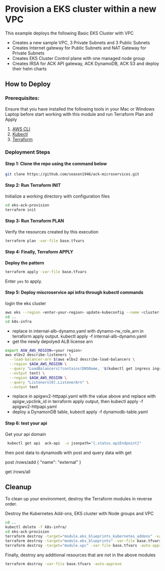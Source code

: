 # Provision a EKS cluster within a new VPC 

This example deploys the following Basic EKS Cluster with VPC

- Creates a new sample VPC, 3 Private Subnets and 3 Public Subnets
- Creates Internet gateway for Public Subnets and NAT Gateway for Private Subnets
- Creates EKS Cluster Control plane with one managed node group
- Creates IRSA for ACK API gateway, ACK DynamoDB, ACK S3 and deploy their helm charts

## How to Deploy

### Prerequisites:

Ensure that you have installed the following tools in your Mac or Windows Laptop before start working with this module and run Terraform Plan and Apply

1. [AWS CLI](https://docs.aws.amazon.com/cli/latest/userguide/install-cliv2.html)
2. [Kubectl](https://Kubernetes.io/docs/tasks/tools/)
3. [Terraform](https://learn.hashicorp.com/tutorials/terraform/install-cli)

### Deployment Steps

#### Step 1: Clone the repo using the command below

```sh
git clone https://github.com/season1946/ack-microservices.git
```

#### Step 2: Run Terraform INIT

Initialize a working directory with configuration files

```sh
cd eks-ack-provision
terraform init
```

#### Step 3: Run Terraform PLAN

Verify the resources created by this execution

```sh
terraform plan -var-file base.tfvars
```

#### Step 4: Finally, Terraform APPLY

**Deploy the pattern**

```sh
terraform apply -var-file base.tfvars
```

Enter `yes` to apply.


#### Step 5: Deploy miscroservice api infra through kubectl commands
login the eks cluster

```sh
aws eks --region <enter-your-region> update-kubeconfig --name <cluster-name>
cd ..
cd k8s-infra
```

- replace <your dynamo db role> in internal-alb-dynamo.yaml with dynamo-rw_role_arn in terraform apply output. kubectl apply -f internal-alb-dynamo.yaml
- get the newly depolyed ALB license arn 
```sh
export AGW_AWS_REGION=<your region>
aws elbv2 describe-listeners \
  --load-balancer-arn $(aws elbv2 describe-load-balancers \
  --region $AGW_AWS_REGION \
  --query "LoadBalancers[?contains(DNSName, '$(kubectl get ingress ingress-api-dynamo -o=jsonpath="{.status.loadBalancer.ingress[].hostname}")')].LoadBalancerArn" \
  --output text) \
  --region $AGW_AWS_REGION \
  --query "Listeners[0].ListenerArn" \
  --output text
```
- replace  <your ALB licenter arn> in apigwv2-httpapi.yaml with the value above and replace <your vpclink id> with apigw_vpclink_id in terraform apply output, then kubectl apply -f apigwv2-httpapi.yaml
- deploy a DynamonDB table, kubectl apply -f dynamodb-table.yaml

#### Step 6: test your api 
Get your api domain 
```sh
 kubectl get api  ack-api  -o jsonpath="{.status.apiEndpoint}"
```
then post data to dynamodb with post and query data with get

post <your api domain>/rows/add
{
            "name": "external"
}

get <your api domain>/rows/all

## Cleanup

To clean up your environment, destroy the Terraform modules in reverse order.

Destroy the Kubernetes Add-ons, EKS cluster with Node groups and VPC

```sh
cd ..
kubectl delete -f k8s-infra/
cd eks-ack-provision
terraform destroy -target="module.eks_blueprints_kubernetes_addons" -var-file base.tfvars -auto-approve
terraform destroy -target="module.eks_blueprints" -var-file base.tfvars -auto-approve
terraform destroy -target="module.vpc" -var-file base.tfvars -auto-approve
```

Finally, destroy any additional resources that are not in the above modules

```sh
terraform destroy -var-file base.tfvars -auto-approve
```
